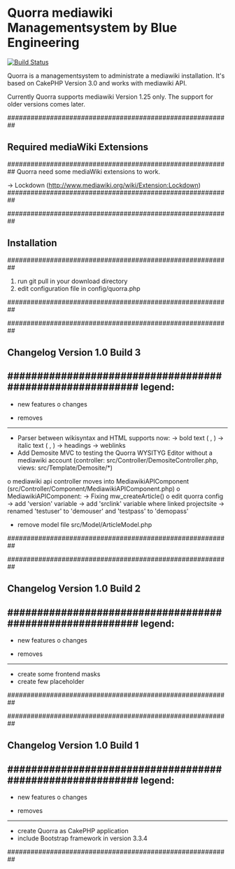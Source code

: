 # Quorra mediawiki Managementsystem by Blue Engineering

[![Build Status](https://api.travis-ci.org/cakephp/app.png)](https://travis-ci.org/cakephp/app)

Quorra is a managementsystem to administrate a mediawiki installation. It's based on CakePHP Version 3.0 and works with mediawiki API.

Currently Quorra supports mediawiki Version 1.25 only. The support for older versions comes later.


##########################################################
## Required mediaWiki Extensions
##########################################################
Quorra need some mediaWiki extensions to work.

-> Lockdown (http://www.mediawiki.org/wiki/Extension:Lockdown)
##########################################################


##########################################################
## Installation
##########################################################

1. run git pull in your download directory
2. edit configuration file in config/quorra.php

##########################################################


##########################################################
## Changelog Version 1.0 Build 3
##########################################################
legend:
----------------------------------------------------------
+ new features
o changes
- removes
----------------------------------------------------------

+ Parser between wikisyntax and HTML supports now:
	-> bold text ( <strong></strong>, <b></b> )
	-> italic text ( <em></em>, <i></i> )
	-> headings
	-> weblinks
+ Add Demosite MVC to testing the Quorra WYSITYG Editor without a mediawiki account (controller: src/Controller/DemositeController.php, views: src/Template/Demosite/*)

o mediawiki api controller moves into MediawikiAPIComponent (src/Controller/Component/MediawikiAPIComponent.php)
o MediawikiAPIComponent:
	-> Fixing mw_createArticle()
o edit quorra config
	-> add 'version' variable
	-> add 'srclink' variable where linked projectsite
	-> renamed 'testuser' to 'demouser' and 'testpass' to 'demopass'

- remove model file src/Model/ArticleModel.php

##########################################################


##########################################################
## Changelog Version 1.0 Build 2
##########################################################
legend:
----------------------------------------------------------
+ new features
o changes
- removes

----------------------------------------------------------

+ create some frontend masks
+ create few placeholder

##########################################################


##########################################################
## Changelog Version 1.0 Build 1
##########################################################
legend:
----------------------------------------------------------
+ new features
o changes
- removes

----------------------------------------------------------

+ create Quorra as CakePHP application
+ include Bootstrap framework in version 3.3.4

##########################################################